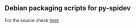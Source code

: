 ## Debian packaging scripts for py-spidev

For the source check [here](https://github.com/doceme/py-spidev)

